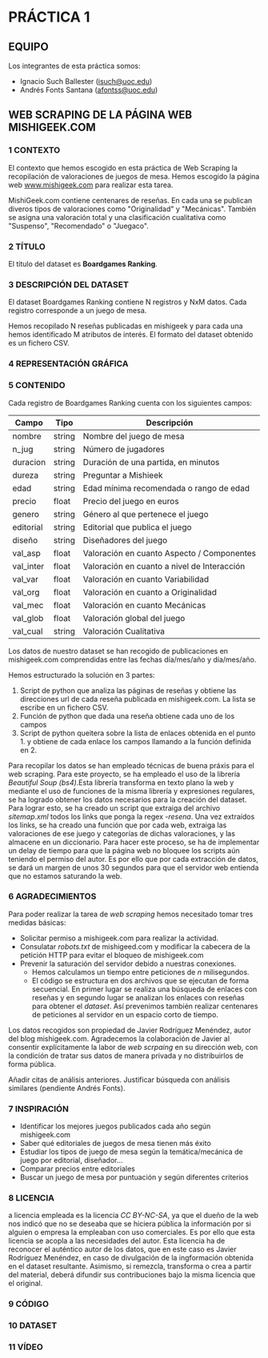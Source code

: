 
# PRÁCTICA 1
## EQUIPO
Los integrantes de esta práctica somos:
* Ignacio Such Ballester (isuch@uoc.edu)
* Andrés Fonts Santana (afontss@uoc.edu)

## WEB SCRAPING DE LA PÁGINA WEB MISHIGEEK.COM
### 1 CONTEXTO
El contexto que hemos escogido en esta práctica de Web Scraping la recopilación de valoraciones de juegos de mesa. Hemos escogido la página web www.mishigeek.com para realizar esta tarea.

MishiGeek.com contiene centenares de reseñas. En cada una se publican diveros tipos de valoraciones como "Originalidad" y "Mecánicas". También se asigna una valoración total y una clasificación cualitativa como "Suspenso", "Recomendado" o "Juegaco". 

### 2 TÍTULO
El título del dataset es **Boardgames Ranking**.

### 3 DESCRIPCIÓN DEL DATASET
El dataset Boardgames Ranking contiene N registros y NxM datos. Cada registro corresponde a un juego de mesa.

Hemos recopilado N reseñas publicadas en mishigeek y para cada una hemos identificado M atributos de interés. El formato del dataset obtenido es un fichero CSV.

### 4 REPRESENTACIÓN GRÁFICA

### 5 CONTENIDO
Cada registro de Boardgames Ranking cuenta con los siguientes campos:

| Campo     | Tipo   | Descripción                                 |
|-----------|--------|---------------------------------------------|
| nombre    | string | Nombre del juego de mesa                    |
| n_jug     | string | Número de jugadores                         |
| duracion  | string | Duración de una partida, en minutos         |
| dureza    | string | Preguntar a Mishieek                        |
| edad      | string | Edad mínima recomendada o rango de edad     |
| precio    | float  | Precio del juego en euros                   |
| genero    | string | Género al que pertenece el juego            |
| editorial | string | Editorial que publica el juego              |
| diseño    | string | Diseñadores del juego                       |
| val_asp   | float  | Valoración en cuanto Aspecto / Componentes  |
| val_inter | float  | Valoración en cuanto a nivel de Interacción |
| val_var   | float  | Valoración en cuanto Variabilidad           |
| val_org   | float  | Valoración en cuanto a Originalidad         |
| val_mec   | float  | Valoración en cuanto Mecánicas              |
| val_glob  | float  | Valoración global del juego                 |
| val_cual  | string | Valoración Cualitativa                      |

Los datos de nuestro dataset se han recogido de publicaciones en mishigeek.com comprendidas entre las fechas día/mes/año y día/mes/año.

Hemos estructurado la solución en 3 partes:
1. Script de python que analiza las páginas de reseñas y obtiene las direcciones url de cada reseña publicada en mishigeek.com. La lista se escribe en un fichero CSV.
2. Función de python que dada una reseña obtiene cada uno de los campos
3. Script de python queitera sobre la lista de enlaces obtenida en el punto 1. y obtiene de cada enlace los campos llamando a la función definida en 2.

Para recopilar los datos se han empleado técnicas de buena práxis para el web scraping. Para este proyecto, se ha empleado el uso de la librería _Beautiful Soup (bs4)_.Esta librería transforma en texto plano la web y mediante el uso de funciones de la misma librería y expresiones regulares, se ha logrado obtener los datos necesarios para la creación del dataset. 
Para lograr esto, se ha creado un script que extraiga del archivo _sitemap.xml_ todos los links que ponga la regex _-resena_. Una vez extraídos los links, se ha creado una función que por cada web, extraiga las valoraciones de ese juego y categorías de dichas valoraciones, y las almacene en un diccionario. Para hacer este proceso, se ha de implementar un delay de tiempo para que la página web no bloquee los scripts aún teniendo el permiso del autor. Es por ello que por cada extracción de datos, se dará un margen de unos 30 segundos para que el servidor web entienda que no estamos saturando la web.

### 6 AGRADECIMIENTOS
Para poder realizar la tarea de _web scraping_ hemos necesitado tomar tres medidas básicas:
* Solicitar permiso a mishigeek.com para realizar la actividad.
* Consulatar _robots.txt_ de mishigeed.com y modificar la cabecera de la petición HTTP para evitar el bloqueo de mishigeek.com
* Prevenir la saturación del servidor debido a nuestras conexiones.
   * Hemos calculamos un tiempo entre peticiones de _n_ milisegundos.
   * El código se estructura en dos archivos que se ejecutan de forma secuencial. En primer lugar se realiza una búsqueda de enlaces con reseñas y en segundo lugar se analizan los enlaces con reseñas para obtener el _dataset_. Así prevenimos también realizar centenares de peticiones al servidor en un espacio corto de tiempo.

Los datos recogidos son propiedad de Javier Rodríguez Menéndez, autor del blog mishigeek.com. Agradecemos la colaboración de Javier al consentir explícitamente la labor de _web scrpaing_ en su dirección web, con la condición de tratar sus datos de manera privada y no distribuirlos de forma pública.

Añadir citas de análisis anteriores. Justificar búsqueda con análisis similares (pendiente Andrés Fonts).

### 7 INSPIRACIÓN
*	Identificar los mejores juegos publicados cada año según mishigeek.com
*	Saber qué editoriales de juegos de mesa tienen más éxito
*	Estudiar los tipos de juego de mesa según la temática/mecánica de juego por editorial, diseñador...
*	Comparar precios entre editoriales
*	Buscar un juego de mesa por puntuación y según diferentes criterios

### 8 LICENCIA
a licencia empleada es la licencia _CC BY-NC-SA_, ya que el dueño de la web nos indicó que no se deseaba que se hiciera pública la información por si alguien o empresa la empleaban con uso comerciales. Es por ello que  esta licencia se acopla a las necesidades del autor. Esta licencia ha de reconocer el auténtico autor de los datos, que en este caso es Javier Rodríguez Menéndez, en caso de divulgación de la ingformación obtenida en el dataset resultante. Asimismo, si remezcla, transforma o crea a partir del material, deberá difundir sus contribuciones bajo la misma licencia que el original.

### 9 CÓDIGO

### 10 DATASET

### 11 VÍDEO

